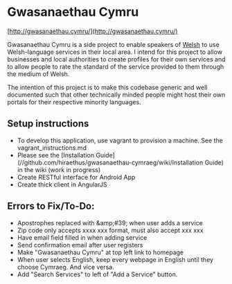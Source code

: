 # Gwasanaethau Cymru

[http://gwasanaethau.cymru/](http://gwasanaethau.cymru/)

Gwasanaethau Cymru is a side project to enable speakers of [Welsh](https://en.wikipedia.org/wiki/Welsh_language) 
to use Welsh-language services in their local area. I intend for this project to 
allow businesses and local authorities to create profiles for their own services 
and to allow people to rate the standard of the service provided to them 
through the medium of Welsh.

The intention of this project is to make this codebase generic and well 
documented such that other technically minded people might host their own 
portals for their respective minority languages.

## Setup instructions
* To develop this application, use vagrant to provision a machine. See the vagrant_instructions.md
* Please see the [Installation Guide](//github.com/hiraethus/gwasanaethau-cymraeg/wiki/Installation Guide) in the wiki (work in progress)
* Create RESTful interface for Android App
* Create thick client in AngularJS

## Errors to Fix/To-Do:
* Apostrophes replaced with &amp;amp;#39; when user adds a service
* Zip code only accepts xxxx xxx format, must also accept xxx xxx
* Have email field filled in when adding service
* Send confirmation email after user registers
* Make "Gwasanaethau Cymru" at top left link to homepage
* When user selects English, keep every webpage in English until they choose Cymraeg. And vice versa.
* Add "Search Services" to left of "Add a Service" button.
